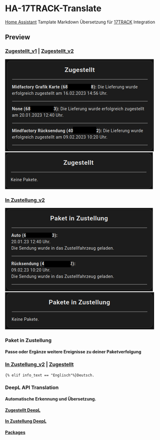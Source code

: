 # HA-17TRACK-Translate

[Home Assistant](https://www.home-assistant.io/) Tamplate Markdown Übersetzung für [17TRACK](https://www.home-assistant.io/integrations/seventeentrack) Integration

## Preview

### [Zugestellt_v1](https://github.com/Morpheus2018/HA-17TRACK-Translate/blob/main/zugestellt_v1) | [Zugestellt_v2](https://github.com/Morpheus2018/HA-17TRACK-Translate/blob/main/zugestellt_v2)
![zugestellt_v1](https://github.com/Morpheus2018/HA-17TRACK-Translate/blob/main/png/zugestellt_v1.png)
![zugestellt](https://github.com/Morpheus2018/HA-17TRACK-Translate/blob/main/png/zugestellt.png)

### [In Zustellung_v2](https://github.com/Morpheus2018/HA-17TRACK-Translate/blob/main/in_zustellung_v2) 
![in_zustellung_v1](https://github.com/Morpheus2018/HA-17TRACK-Translate/blob/main/png/in_zustellung_v2.png)
![in_zustellung_v2](https://github.com/Morpheus2018/HA-17TRACK-Translate/blob/main/png/in_zustellung_v1.png)

### Paket in Zustellung
#### Passe oder Ergänze weitere Ereignisse zu deiner Paketverfolgung

### [In Zustellung_v2](https://github.com/Morpheus2018/HA-17TRACK-Translate/blob/main/in_zustellung_v2) | [Zugestellt](https://github.com/Morpheus2018/HA-17TRACK-Translate/blob/main/zugestellt_v2)
```
{% elif info_text == "Englisch"%}Deutsch. 
```

### DeepL API Translation
#### Automatische Erkennung und Übersetzung. 
#### [Zugestellt DeepL](https://github.com/Morpheus2018/HA-17TRACK-Translate/blob/main/deelp.api_translation/zugestellt_deepl) 
#### [In Zustellung DeepL](https://github.com/Morpheus2018/HA-17TRACK-Translate/blob/main/deelp.api_translation/in_zustellung_deepl) 
#### [Packages](https://github.com/Morpheus2018/HA-17TRACK-Translate/blob/main/deelp.api_translation/deepl_translation.yaml) 


